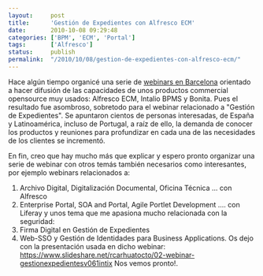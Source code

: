 ```yaml
---
layout:     post
title:      'Gestión de Expedientes con Alfresco ECM'
date:       2010-10-08 09:29:48
categories: ['BPM', 'ECM', 'Portal']
tags:       ['Alfresco']
status:     publish 
permalink:  "/2010/10/08/gestion-de-expedientes-con-alfresco-ecm/"
---
```

Hace algún tiempo organicé una serie de [webinars en Barcelona](http://holisticsecurity.wordpress.com/2010/01/11/webinars-ecm-bpm/) orientado a hacer difusión de las capacidades de unos productos commercial opensource muy usados: Alfresco ECM, Intalio BPMS y Bonita.
Pues el resultado fue asombroso, sobretodo para el webinar relacionado a "Gestión de Expedientes". Se apuntaron cientos de personas interesadas, de España y Latinoamérica, incluso de Portugal, a raíz de ello, la demanda de conocer los productos y reuniones para profundizar en cada una de las necesidades de los clientes se incrementó.  
<!-- more -->  
En fin, creo que hay mucho más que explicar y espero pronto organizar una serie de webinar con otros temás también necesarios como interesantes, por ejemplo webinars relacionados a:
1. Archivo Digital, Digitalización Documental, Oficina Técnica ... con Alfresco
2. Enterprise Portal, SOA and Portal, Agile Portlet Development .... con Liferay
y unos tema que me apasiona mucho relacionada con la seguridad:
1. Firma Digital en Gestión de Expedientes
2. Web-SSO y Gestión de Identidades para Business Applications.
Os dejo con la presentación usada en dicho webinar:
https://www.slideshare.net/rcarhuatocto/02-webinar-gestionexpedientesv061intix
Nos vemos pronto!.
